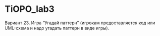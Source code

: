 # TiOPO_lab3
Вариант 23. Игра “Угадай паттерн” (игрокам предоставляется код или UML-схема и надо угадать паттерн в виде игры).
